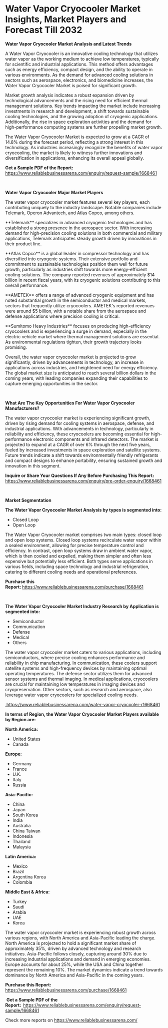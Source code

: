 <p><h1>Water Vapor Cryocooler Market Insights, Market Players and Forecast Till 2032</h1></p><p><strong>Water Vapor Cryocooler Market Analysis and Latest Trends</strong></p>
<p><p>A Water Vapor Cryocooler is an innovative cooling technology that utilizes water vapor as the working medium to achieve low temperatures, typically for scientific and industrial applications. This method offers advantages such as energy efficiency, compact design, and the ability to operate in various environments. As the demand for advanced cooling solutions in sectors such as aerospace, electronics, and biomedicine increases, the Water Vapor Cryocooler Market is poised for significant growth.</p><p>Market growth analysis indicates a robust expansion driven by technological advancements and the rising need for efficient thermal management solutions. Key trends impacting the market include increasing investments in research and development, a shift towards sustainable cooling technologies, and the growing adoption of cryogenic applications. Additionally, the rise in space exploration activities and the demand for high-performance computing systems are further propelling market growth.</p><p>The Water Vapor Cryocooler Market is expected to grow at a CAGR of 14.8% during the forecast period, reflecting a strong interest in this technology. As industries increasingly recognize the benefits of water vapor cryocooling, the market is likely to witness further innovations and diversification in applications, enhancing its overall appeal globally.</p></p>
<p><strong>Get a Sample PDF of the Report:&nbsp;</strong> <a href="https://www.reliablebusinessarena.com/enquiry/request-sample/1668461?utm_campaign=2110&utm_medium=2&utm_source=Github&utm_content=ia&utm_term=02032025&utm_id=water-vapor-cryocooler">https://www.reliablebusinessarena.com/enquiry/request-sample/1668461</a></p>
<p>&nbsp;</p>
<p><strong>Water Vapor Cryocooler Major Market Players</strong></p>
<p><p>The water vapor cryocooler market features several key players, each contributing uniquely to the industry landscape. Notable companies include Telemark, Operon Advantech, and Atlas Copco, among others.</p><p>**Telemark** specializes in advanced cryogenic technologies and has established a strong presence in the aerospace sector. With increasing demand for high-precision cooling solutions in both commercial and military applications, Telemark anticipates steady growth driven by innovations in their product line.</p><p>**Atlas Copco** is a global leader in compressor technology and has diversified into cryogenic systems. Their extensive portfolio and commitment to sustainable technologies position them well for future growth, particularly as industries shift towards more energy-efficient cooling solutions. The company reported revenues of approximately $14 billion in recent fiscal years, with its cryogenic solutions contributing to this overall performance.</p><p>**AMETEK** offers a range of advanced cryogenic equipment and has noted substantial growth in the semiconductor and medical markets, sectors that frequently utilize cryocoolers. AMETEK's reported revenues were around $5 billion, with a notable share from the aerospace and defense applications where precision cooling is critical.</p><p>**Sumitomo Heavy Industries** focuses on producing high-efficiency cryocoolers and is experiencing a surge in demand, especially in the electric vehicle market where thermal management solutions are essential. As environmental regulations tighten, their growth trajectory looks promising.</p><p>Overall, the water vapor cryocooler market is projected to grow significantly, driven by advancements in technology, an increase in applications across industries, and heightened need for energy efficiency. The global market size is anticipated to reach several billion dollars in the coming years, with leading companies expanding their capabilities to capture emerging opportunities in the sector.</p></p>
<p>&nbsp;</p>
<p><strong>What Are The Key Opportunities For Water Vapor Cryocooler Manufacturers?</strong></p>
<p><p>The water vapor cryocooler market is experiencing significant growth, driven by rising demand for cooling systems in aerospace, defense, and industrial applications. With advancements in technology, particularly in reliability and efficiency, these cryocoolers are becoming essential for high-performance electronic components and infrared detectors. The market is projected to expand at a CAGR of over 6% through the next five years, fueled by increased investments in space exploration and satellite systems. Future trends indicate a shift towards environmentally friendly refrigerants and compact designs to enhance portability, ensuring sustained growth and innovation in this segment.</p></p>
<p><strong>Inquire or Share Your Questions If Any Before Purchasing This Report:</strong> <a href="https://www.reliablebusinessarena.com/enquiry/pre-order-enquiry/1668461?utm_campaign=2110&utm_medium=2&utm_source=Github&utm_content=ia&utm_term=02032025&utm_id=water-vapor-cryocooler">https://www.reliablebusinessarena.com/enquiry/pre-order-enquiry/1668461</a></p>
<p>&nbsp;</p>
<p><strong>Market Segmentation</strong></p>
<p><strong>The Water Vapor Cryocooler Market Analysis by types is segmented into:</strong></p>
<p><ul><li>Closed Loop</li><li>Open Loop</li></ul></p>
<p><p>The Water Vapor Cryocooler market comprises two main types: closed loop and open loop systems. Closed loop systems recirculate water vapor within a sealed environment, allowing for precise temperature control and efficiency. In contrast, open loop systems draw in ambient water vapor, which is then cooled and expelled, making them simpler and often less expensive but potentially less efficient. Both types serve applications in various fields, including space technology and industrial refrigeration, catering to different cooling needs and operational preferences.</p></p>
<p><strong>Purchase this Report:&nbsp;</strong><a href="https://www.reliablebusinessarena.com/purchase/1668461?utm_campaign=2110&utm_medium=2&utm_source=Github&utm_content=ia&utm_term=02032025&utm_id=water-vapor-cryocooler">https://www.reliablebusinessarena.com/purchase/1668461</a></p>
<p>&nbsp;</p>
<p><strong>The Water Vapor Cryocooler Market Industry Research by Application is segmented into:</strong></p>
<p><ul><li>Semiconductor</li><li>Communication</li><li>Defense</li><li>Medical</li><li>Others</li></ul></p>
<p><p>The water vapor cryocooler market caters to various applications, including semiconductors, where precise cooling enhances performance and reliability in chip manufacturing. In communication, these coolers support satellite systems and high-frequency devices by maintaining optimal operating temperatures. The defense sector utilizes them for advanced sensor systems and thermal imaging. In medical applications, cryocoolers are crucial for maintaining low temperatures in imaging devices and cryopreservation. Other sectors, such as research and aerospace, also leverage water vapor cryocoolers for specialized cooling needs.</p></p>
<p><a href="https://www.reliablebusinessarena.com/water-vapor-cryocooler-r1668461?utm_campaign=2110&utm_medium=2&utm_source=Github&utm_content=ia&utm_term=02032025&utm_id=water-vapor-cryocooler">&nbsp;https://www.reliablebusinessarena.com/water-vapor-cryocooler-r1668461</a></p>
<p><strong>In terms of Region, the Water Vapor Cryocooler Market Players available by Region are:</strong></p>
<p>
    <p> <strong> North America: </strong>
        <ul>
            <li>United States</li>
            <li>Canada</li>
        </ul>
        </p> 
    <p> <strong> Europe: </strong>
        <ul>
            <li>Germany</li>
            <li>France</li>
            <li>U.K.</li>
            <li>Italy</li>
            <li>Russia</li>
        </ul>
        </p> 
    <p> <strong> Asia-Pacific: </strong>
        <ul>
            <li>China</li>
            <li>Japan</li>
            <li>South Korea</li>
            <li>India</li>
            <li>Australia</li>
            <li>China Taiwan</li>
            <li>Indonesia</li>
            <li>Thailand</li>
            <li>Malaysia</li>
        </ul>
        </p> 
    <p> <strong> Latin America: </strong>
        <ul>
            <li>Mexico</li>
            <li>Brazil</li>
            <li>Argentina Korea</li>
            <li>Colombia</li>
        </ul>
        </p> 
    <p> <strong> Middle East & Africa: </strong>
        <ul>
            <li>Turkey</li>
            <li>Saudi</li>
            <li>Arabia</li>
            <li>UAE</li>
            <li>Korea</li>
        </ul>
    </p>
    </p>
<p><p>The water vapor cryocooler market is experiencing robust growth across various regions, with North America and Asia-Pacific leading the charge. North America is projected to hold a significant market share of approximately 35%, driven by advanced technology and research initiatives. Asia-Pacific follows closely, capturing around 30% due to increasing industrial applications and demand in emerging economies. Europe accounts for about 25%, while the USA and China together represent the remaining 10%. The market dynamics indicate a trend towards dominance by North America and Asia-Pacific in the coming years.</p></p>
<p><strong>Purchase this Report: </strong><a href="https://www.reliablebusinessarena.com/purchase/1668461?utm_campaign=2110&utm_medium=2&utm_source=Github&utm_content=ia&utm_term=02032025&utm_id=water-vapor-cryocooler">https://www.reliablebusinessarena.com/purchase/1668461</a></p>
<p>&nbsp;<strong>Get a Sample PDF of the Report:&nbsp;&nbsp;</strong><a href="https://www.reliablebusinessarena.com/enquiry/request-sample/1668461?utm_campaign=2110&utm_medium=2&utm_source=Github&utm_content=ia&utm_term=02032025&utm_id=water-vapor-cryocooler">https://www.reliablebusinessarena.com/enquiry/request-sample/1668461</a></p>
<p><strong></strong></p>
<p>Check more reports on <a href="https://www.reliablebusinessarena.com/?utm_campaign=2110&utm_medium=2&utm_source=Github&utm_content=ia&utm_term=02032025&utm_id=water-vapor-cryocooler">https://www.reliablebusinessarena.com/</a></p>